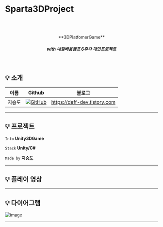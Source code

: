# Sparta3DProject


<br/>
<br/>

<p align="center"> **3DPlatfomerGame**  </p>

##### <p align="center"> <b> _with 내일배움캠프 6주차 개인프로젝트_ </b>


<br/>

## :bulb: 소개
| 이름  | Github|블로그|
|-----|---|---|
| 지승도 | <a href="https://github.com/seungdo1234">![GitHub](https://img.shields.io/badge/github-%23121011.svg?style=for-the-badge&logo=github&logoColor=white)</a>|https://deff-dev.tistory.com
---

## :bulb: 프로젝트  

 `Info` **Unity3DGame**

 `Stack` **Unity/C#**   

 `Made by` **지승도** 
 

---

## :bulb: 플레이 영상




---


## :bulb: 다이어그램

![image](https://github.com/seungdo1234/Sparta3DProject/assets/86179438/6afab589-d0e2-4af0-b5c4-0b76e502f07b)



--- 


